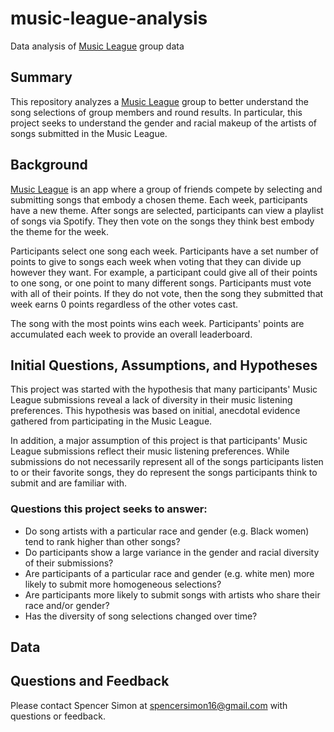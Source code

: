 # music-league-analysis
Data analysis of [Music League](https://musicleague.app) group data

## Summary
This repository analyzes a [Music League](https://musicleague.app) group to better understand the song selections of group members and round results. In particular, this project seeks to understand the gender and racial makeup of the artists of songs submitted in the Music League. 

## Background
[Music League](https://musicleague.app) is an app where a group of friends compete by selecting and submitting songs that embody a chosen theme. Each week, participants have a new theme. After songs are selected, participants can view a playlist of songs via Spotify. They then vote on the songs they think best embody the theme for the week. 

Participants select one song each week. Participants have a set number of points to give to songs each week when voting that they can divide up however they want. For example, a participant could give all of their points to one song, or one point to many different songs. Participants must vote with all of their points. If they do not vote, then the song they submitted that week earns 0 points regardless of the other votes cast.

The song with the most points wins each week. Participants' points are accumulated each week to provide an overall leaderboard.

## Initial Questions, Assumptions, and Hypotheses
This project was started with the hypothesis that many participants' Music League submissions reveal a lack of diversity in their music listening preferences. This hypothesis was based on initial, anecdotal evidence gathered from participating in the Music League. 

In addition, a major assumption of this project is that participants' Music League submissions reflect their music listening preferences. While submissions do not necessarily represent all of the songs participants listen to or their favorite songs, they do represent the songs participants think to submit and are familiar with. 

### Questions this project seeks to answer:

* Do song artists with a particular race and gender (e.g. Black women) tend to rank higher than other songs?
* Do participants show a large variance in the gender and racial diversity of their submissions?
* Are participants of a particular race and gender (e.g. white men) more likely to submit more homogeneous selections?
* Are participants more likely to submit songs with artists who share their race and/or gender?
* Has the diversity of song selections changed over time?


## Data


## Questions and Feedback
Please contact Spencer Simon at spencersimon16@gmail.com with questions or feedback.
